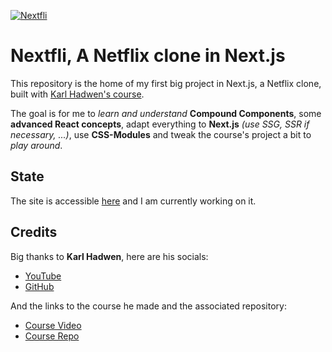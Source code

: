 [![Nextfli](https://og-image.vercel.app/%3D%20**Nextfli**.png?theme=light&md=1&fontSize=100px&images=https%3A%2F%2Fassets.vercel.com%2Fimage%2Fupload%2Ffront%2Fassets%2Fdesign%2Fnextjs-black-logo.svg&images=https%3A%2F%2Fupload.wikimedia.org%2Fwikipedia%2Fcommons%2Fthumb%2F0%2F08%2FNetflix_2015_logo.svg%2F1597px-Netflix_2015_logo.svg.png&widths=300&widths=350&heights=undefined&heights=auto)](https://github.com/theopomies/nextfli)

# Nextfli, A Netflix clone in Next.js

This repository is the home of my first big project in Next.js, a Netflix clone, built with [Karl Hadwen's course](https://www.youtube.com/watch?v=x_EEwGe-a9o).

The goal is for me to _learn and understand_ **Compound Components**, some **advanced React concepts**, adapt everything to **Next.js**
_(use SSG, SSR if necessary, ...)_, use **CSS-Modules** and tweak the course's project a bit to _play around_.

## State

The site is accessible [here](https://nextfli.vercel.app) and I am currently working on it.

## Credits

Big thanks to **Karl Hadwen**, here are his socials:

- [YouTube](https://www.youtube.com/channel/UC1DUQiZduv_yNZy0O7n_iHA)
- [GitHub](https://github.com/karlhadwen)

And the links to the course he made and the associated repository:

- [Course Video](https://www.youtube.com/watch?v=x_EEwGe-a9o)
- [Course Repo](https://github.com/karlhadwen/netflix)
